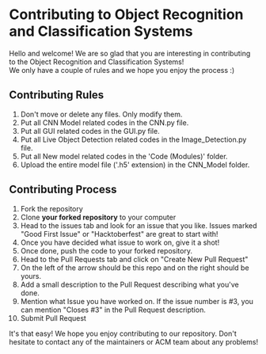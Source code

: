# Contributing to Object Recognition and Classification Systems
Hello and welcome! We are so glad that you are interesting in contributing to the Object Recognition and Classification Systems!  
We only have a couple of rules and we hope you enjoy the process :)  

## Contributing Rules
1. Don't move or delete any files. Only modify them.
2. Put all CNN Model related codes in the CNN.py file.
3. Put all GUI related codes in the GUI.py file.
4. Put all Live Object Detection related codes in the Image_Detection.py file.
6. Put all New model related codes in the 'Code (Modules)' folder.
7. Upload the entire model file ('.h5' extension) in the CNN_Model folder.

## Contributing Process
1. Fork the repository
2. Clone **your forked repository** to your computer
3. Head to the issues tab and look for an issue that you like. Issues marked "Good First Issue" or "Hacktoberfest" are great to start with!
4. Once you have decided what issue to work on, give it a shot!
5. Once done, push the code to your forked repository.
6. Head to the Pull Requests tab and click on "Create New Pull Request"
7. On the left of the arrow should be this repo and on the right should be yours.
8. Add a small description to the Pull Request describing what you've done.
9. Mention what Issue you have worked on. If the issue number is #3, you can mention "Closes #3" in the Pull Request description.
10. Submit Pull Request

It's that easy! We hope you enjoy contributing to our repository. Don't hesitate to contact any of the maintainers or ACM team about any problems!
